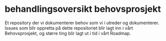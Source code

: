 # behandlingsoversikt behovsprosjekt

Et repository der vi dokumenterer behov som vi i utreder og dokumenterer. Issues som blir oppretta på dette repositoriet blir lagt inn i vårt Behovsprosjekt, og større ting blir lagt ut i tid i vårt Roadmap.
